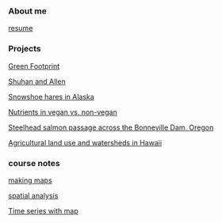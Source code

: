### About me


[resume]()

### Projects

[Green Footprint](https://ruoyuwang.shinyapps.io/GreenFootprint/)

[Shuhan and Allen]()

[Snowshoe hares in Alaska](https://shuhanstack.github.io/songweb/snowshoe)

[Nutrients in vegan vs. non-vegan](https://shuhanstack.github.io/songweb/nutrient)

[Steelhead salmon passage across the Bonneville Dam, Oregon](https://shuhanstack.github.io/songweb/steelhead_salmon_migration)

[Agricultural land use and watersheds in Hawaii](https://shuhanstack.github.io/songweb/map_hawaii)

### course notes

[making maps](https://shuhanstack.github.io/songweb/mapping)

[spatial analysis](https://shuhanstack.github.io/songweb/spatial_analysis)

[Time series with map](https://shuhanstack.github.io/songweb/us-renewables)
